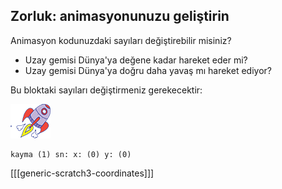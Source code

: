 ## Zorluk: animasyonunuzu geliştirin

Animasyon kodunuzdaki sayıları değiştirebilir misiniz?

+ Uzay gemisi Dünya'ya değene kadar hareket eder mi?
+ Uzay gemisi Dünya'ya doğru daha yavaş mı hareket ediyor?

Bu bloktaki sayıları değiştirmeniz gerekecektir:

![Rocketship sprite](images/sprite-spaceship.png)

```blocks3
kayma (1) sn: x: (0) y: (0)
```

[[[generic-scratch3-coordinates]]]